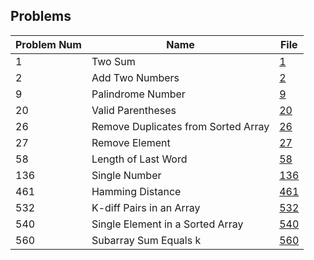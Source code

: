 ## Problems
Problem Num | Name | File
----------- | ---- | -----
1 | Two Sum | [1](1.swift)
2 | Add Two Numbers | [2](2.swift)
9 | Palindrome Number | [9](9.swift)
20 | Valid Parentheses | [20](20.swift)
26 | Remove Duplicates from Sorted Array | [26](26.swift)
27 | Remove Element | [27](27.swift)
58 | Length of Last Word | [58](58.swift)
136 | Single Number | [136](136.swift)
461 | Hamming Distance | [461](461.swift)
532 | K-diff Pairs in an Array | [532](532.swift)
540 | Single Element in a Sorted Array | [540](540.swift)
560 | Subarray Sum Equals k | [560](560.swift)